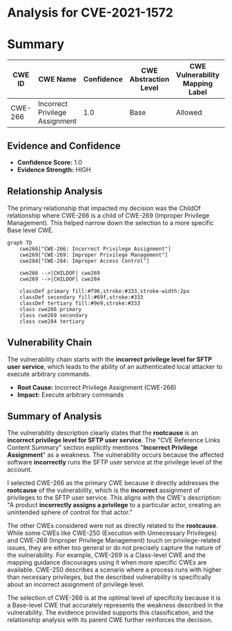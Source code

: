 # Analysis for CVE-2021-1572

# Summary
| CWE ID | CWE Name | Confidence | CWE Abstraction Level | CWE Vulnerability Mapping Label | CWE-Vulnerability Mapping Notes |
|---|---|---|---|---|---|
| CWE-266 | Incorrect Privilege Assignment | 1.0 | Base | Allowed | Primary CWE |

## Evidence and Confidence

*   **Confidence Score:** 1.0
*   **Evidence Strength:** HIGH

## Relationship Analysis
The primary relationship that impacted my decision was the ChildOf relationship where CWE-266 is a child of CWE-269 (Improper Privilege Management). This helped narrow down the selection to a more specific Base level CWE.

```mermaid
graph TD
    cwe266["CWE-266: Incorrect Privilege Assignment"]
    cwe269["CWE-269: Improper Privilege Management"]
    cwe284["CWE-284: Improper Access Control"]
    
    cwe266 -->|CHILDOF| cwe269
    cwe269 -->|CHILDOF| cwe284
    
    classDef primary fill:#f96,stroke:#333,stroke-width:2px
    classDef secondary fill:#69f,stroke:#333
    classDef tertiary fill:#9e9,stroke:#333
    class cwe266 primary
    class cwe269 secondary
    class cwe284 tertiary
```

## Vulnerability Chain
The vulnerability chain starts with the **incorrect privilege level for SFTP user service**, which leads to the ability of an authenticated local attacker to execute arbitrary commands.
  - **Root Cause:** Incorrect Privilege Assignment (CWE-266)
  - **Impact:** Execute arbitrary commands

## Summary of Analysis
The vulnerability description clearly states that the **rootcause** is an **incorrect privilege level for SFTP user service**. The "CVE Reference Links Content Summary" section explicitly mentions "**Incorrect Privilege Assignment**" as a weakness. The vulnerability occurs because the affected software **incorrectly** runs the SFTP user service at the privilege level of the account.

I selected CWE-266 as the primary CWE because it directly addresses the **rootcause** of the vulnerability, which is the **incorrect** assignment of privileges to the SFTP user service. This aligns with the CWE's description: "A product **incorrectly assigns a privilege** to a particular actor, creating an unintended sphere of control for that actor."

The other CWEs considered were not as directly related to the **rootcause**. While some CWEs like CWE-250 (Execution with Unnecessary Privileges) and CWE-269 (Improper Privilege Management) touch on privilege-related issues, they are either too general or do not precisely capture the nature of the vulnerability. For example, CWE-269 is a Class-level CWE and the mapping guidance discourages using it when more specific CWEs are available. CWE-250 describes a scenario where a process runs with higher than necessary privileges, but the described vulnerability is specifically about an incorrect assignment of privilege level.

The selection of CWE-266 is at the optimal level of specificity because it is a Base-level CWE that accurately represents the weakness described in the vulnerability. The evidence provided supports this classification, and the relationship analysis with its parent CWE further reinforces the decision.